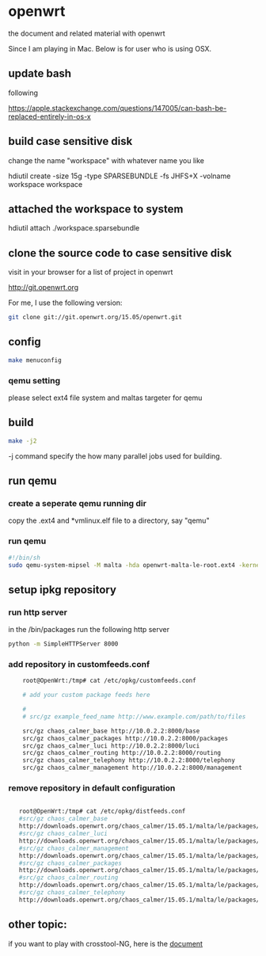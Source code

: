 # openwrt

the document and related material with openwrt

Since I am playing in Mac. Below is for user who is using OSX. 

## update bash

following 

https://apple.stackexchange.com/questions/147005/can-bash-be-replaced-entirely-in-os-x

## build case sensitive disk 

change the name "workspace" with whatever name you like 

hdiutil create -size 15g -type SPARSEBUNDLE -fs JHFS+X -volname workspace
workspace

## attached the workspace to system

hdiutil attach ./workspace.sparsebundle

## clone the source code to case sensitive disk

visit in your browser for a list of project in openwrt

http://git.openwrt.org

For me, I use the following version:

```bash
git clone git://git.openwrt.org/15.05/openwrt.git
```

## config

```bash
make menuconfig
```

### qemu setting

please select ext4 file system and maltas targeter for qemu


## build

```bash
make -j2 
```

-j command specify the how many parallel jobs used for building.

## run qemu 

### create a seperate qemu running dir

copy the .ext4 and \*vmlinux.elf file to a directory, say "qemu"

### run qemu 

```bash
#!/bin/sh
sudo qemu-system-mipsel -M malta -hda openwrt-malta-le-root.ext4 -kernel openwrt-malta-le-vmlinux.elf -nographic -append "root=/dev/sda console=ttyS0"
```


## setup ipkg repository 

### run http server

in the /bin/packages run the following http server 

```bash
python -m SimpleHTTPServer 8000
```

### add repository in customfeeds.conf

```bash
    root@OpenWrt:/tmp# cat /etc/opkg/customfeeds.conf

    # add your custom package feeds here

    #
    # src/gz example_feed_name http://www.example.com/path/to/files

    src/gz chaos_calmer_base http://10.0.2.2:8000/base
    src/gz chaos_calmer_packages http://10.0.2.2:8000/packages
    src/gz chaos_calmer_luci http://10.0.2.2:8000/luci
    src/gz chaos_calmer_routing http://10.0.2.2:8000/routing
    src/gz chaos_calmer_telephony http://10.0.2.2:8000/telephony
    src/gz chaos_calmer_management http://10.0.2.2:8000/management
```

### remove repository in default configuration

```bash

   root@OpenWrt:/tmp# cat /etc/opkg/distfeeds.conf
   #src/gz chaos_calmer_base
   http://downloads.openwrt.org/chaos_calmer/15.05.1/malta/le/packages/base
   #src/gz chaos_calmer_luci
   http://downloads.openwrt.org/chaos_calmer/15.05.1/malta/le/packages/luci
   #src/gz chaos_calmer_management
   http://downloads.openwrt.org/chaos_calmer/15.05.1/malta/le/packages/management
   #src/gz chaos_calmer_packages
   http://downloads.openwrt.org/chaos_calmer/15.05.1/malta/le/packages/packages
   #src/gz chaos_calmer_routing
   http://downloads.openwrt.org/chaos_calmer/15.05.1/malta/le/packages/routing
   #src/gz chaos_calmer_telephony
   http://downloads.openwrt.org/chaos_calmer/15.05.1/malta/le/packages/telephony
```

## other topic:

if you want to play with crosstool-NG, here is the [document](crosstool-NG.md)
